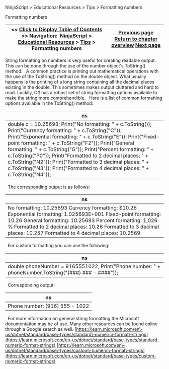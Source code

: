 ﻿
NinjaScript \> Educational Resources \> Tips \> Formatting numbers

Formatting numbers

| \<\< [Click to Display Table of Contents](formatting_numbers.md) \>\> **Navigation:**     [NinjaScript](ninjascript-1.md) \> [Educational Resources](educational_resources-1.md) \> [Tips](tips-1.md) \> Formatting numbers | [Previous page](floating-point_arithmetic-1.md) [Return to chapter overview](tips-1.md) [Next page](how_do_i_resolve_ninjascript_p-1.md) |
| --- | --- |
String formatting on numbers is very useful for creating readable output. This can be done through the use of the number object's ToString() method.
 
A common practice is printing out mathematical operations with the use of the ToString() method on the double object. What usually happens is the printing of a long string containing all the decimal places existing in the double. This sometimes makes output cluttered and hard to read. Luckily, C\# has a robust set of string formatting options available to make the string more comprehendible.
 
Here is a list of common formatting options available in the ToString() method:

| ns |
| --- |
| double c \= 10\.25693; Print("No formatting: " \+ c.ToString()); Print("Currency formatting: " \+ c.ToString("C")); Print("Exponential formatting: " \+ c.ToString("E")); Print("Fixed\-point formatting: " \+ c.ToString("F2")); Print("General formatting: " \+ c.ToString("G")); Print("Percent formatting: " \+ c.ToString("P0")); Print("Formatted to 2 decimal places: " \+ c.ToString("N2")); Print("Formatted to 3 decimal places: " \+ c.ToString("N3")); Print("Formatted to 4 decimal places: " \+ c.ToString("N4")); |
 
The corresponding output is as follows:

| ns |
| --- |
| No formatting: 10\.25693 Currency formatting: $10\.26 Exponential formatting: 1\.025693E\+001 Fixed\-point formatting: 10\.26 General formatting: 10\.25693 Percent formatting: 1,026 % Formatted to 2 decimal places: 10\.26 Formatted to 3 decimal places: 10\.257 Formatted to 4 decimal places: 10\.2569 |
 
For custom formatting you can use the following:

| ns |
| --- |
| double phoneNumber \= 9165551022; Print("Phone number: " \+ phoneNumber.ToString("(\#\#\#) \#\#\# \- \#\#\#\#")); |
 
Corresponding output:

| ns |
| --- |
| Phone number: (916\) 555 \- 1022 |
 
For more information on general string formatting the Microsoft documentation may be of use. Many other resources can be found online through a Google search as well.
[https://learn.microsoft.com/en\-us/dotnet/standard/base\-types/standard\-numeric\-format\-strings](https://learn.microsoft.com/en-us/dotnet/standard/base-types/standard-numeric-format-strings)
[https://learn.microsoft.com/en\-us/dotnet/standard/base\-types/custom\-numeric\-format\-strings](https://learn.microsoft.com/en-us/dotnet/standard/base-types/custom-numeric-format-strings) 
